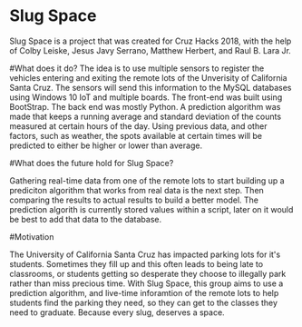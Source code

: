 # Slug Space
Slug Space is a project that was created for Cruz Hacks 2018, with the help of Colby Leiske, Jesus Javy Serrano, Matthew Herbert, and Raul B. Lara Jr.

#What does it do?
The idea is to use multiple sensors to register the vehicles entering and exiting the remote lots of the Unverisity of California Santa Cruz. The sensors will send this information to the MySQL databases using Windows 10 IoT and multiple boards. The front-end was built using BootStrap. The back end was mostly Python. A prediction algorithm was made that keeps a running average and standard deviation of the counts measured at certain hours of the day. Using previous data, and other factors, such as weather, the spots available at certain times will be predicted to either be higher or lower than average. 

#What does the future hold for Slug Space? 

Gathering real-time data from one of the remote lots to start building up a prediciton algorithm that works from real data is the next step. Then comparing the results to actual results to build a better model. The prediction algorith is currently stored values within a script, later on it would be best to add that data to the database. 

#Motivation

The University of California Santa Cruz has impacted parking lots for it's students. Sometimes they fill up and this often leads to being late to classrooms, or students getting so desperate they choose to illegally park rather than miss precious time. With Slug Space, this group aims to use a prediction algorithm, and live-time inforamtion of the remote lots to help students find the parking they need, so they can get to the classes they need to graduate. Because every slug, deserves a space. 
